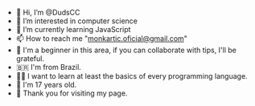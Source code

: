 - 👋 Hi, I’m @DudsCC
- 👀 I’m interested in computer science
- 🌱 I’m currently learning JavaScript
- 📫 How to reach me "monkartic.oficial@gmail.com"
- 🤝 I'm a beginner in this area, if you can collaborate with tips, I'll be grateful.
- 🇧🇷 I'm from Brazil.
- 👩‍💻 I want to learn at least the basics of every programming language.
- 🧑 I'm 17 years old.
- 💞 Thank you for visiting my page.
